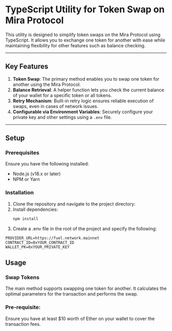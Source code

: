 # TypeScript Utility for Token Swap on Mira Protocol

This utility is designed to simplify token swaps on the Mira Protocol using TypeScript. It allows you to exchange one token for another with ease while maintaining flexibility for other features such as balance checking.

---

## Key Features
1. **Token Swap**: The primary method enables you to swap one token for another using the Mira Protocol.
2. **Balance Retrieval**: A helper function lets you check the current balance of your wallet for a specific token or all tokens.
3. **Retry Mechanism**: Built-in retry logic ensures reliable execution of swaps, even in cases of network issues.
4. **Configurable via Environment Variables**: Securely configure your private key and other settings using a `.env` file.

---

## Setup

### Prerequisites

Ensure you have the following installed:
- Node.js (v18.x or later)
- NPM or Yarn

### Installation

1. Clone the repository and navigate to the project directory:
2. Install dependencies:
   ```bash
   npm install

3. Create a .env file in the root of the project and specify the following:
  ```
PROVIDER_URL=https://fuel.network.mainnet
CONTRACT_ID=0xYOUR_CONTRACT_ID
WALLET_PK=0xYOUR_PRIVATE_KEY
```

## Usage

### Swap Tokens
The main method supports swapping one token for another. It calculates the optimal parameters for the transaction and performs the swap.

### Pre-requisite:
Ensure you have at least $10 worth of Ether on your wallet to cover the transaction fees.
